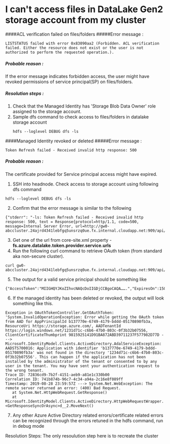 # I can't access files in DataLake Gen2 storage account from my cluster

####ACL verification failed on files/folders
#####Error message :
~~~
LISTSTATUS failed with error 0x83090aa2 (Forbidden. ACL verification failed. Either the resource does not exist or the user is not authorized to perform the requested operation.).
~~~
##### Probable reason :
If the error message indicates forbidden access, the user might have revoked permissions of service principal(SP) on files/folders.

##### Resolution steps :
1. Check that the Managed Identity has 'Storage Blob Data Owner' role assigned to the storage account.
2. Sample dfs command to check access to files/folders in datalake storage account
	~~~
	hdfs --loglevel DEBUG dfs -ls
	~~~
####Managed Identity revoked or deleted
#####Error message :
~~~
Token Refresh failed - Received invalid http response: 500
~~~
##### Probable reason :
The certificate provided for Service principal access might have expired.
1. SSH into headnode. Check access to storage account using following dfs command
~~~
hdfs --loglevel DEBUG dfs -ls
~~~
2. Confirm that the error message is similar to the following
~~~
{"stderr": "-ls: Token Refresh failed - Received invalid http response: 500, text = Response{protocol=http/1.1, code=500, message=Internal Server Error, url=http://gw0-abccluster.24ajrd4341lebfgq5unsrzq0ue.fx.internal.cloudapp.net:909/api/oauthtoken}}...
~~~
3. Get one of the url from core-site.xml property - **fs.azure.datalake.token.provider.service.urls**
4. Run the following curl command to retrieve OAuth token (from standard aka non-secure cluster).
~~~
curl gw0-abccluster.24ajrd4341lebfgq5unsrzq0ue.fx.internal.cloudapp.net:909/api/oauthtoken
~~~
5. The output for a valid service principal should be something like
~~~
{"AccessToken":"MIIGHQYJKoZIhvcNAQcDoIIGDjCCBgoCAQA…….","ExpiresOn":1500447750098}
~~~
6. If the managed identity has been deleted or revoked, the output will look something like this.
~~~
Exception in OAuthTokenController.GetOAuthToken: 'System.InvalidOperationException: Error while getting the OAuth token from AAD for AppPrincipalId b137770e-6749-4179-bddd-05170890fb3a, ResourceUri https://storage.azure.com/, AADTenantId https://login.windows.net/1231d71c-c6b6-47b0-803c-0f3b32b07556, ClientCertificateThumbprint 9815925141D91BA872ABD39711237F577982D77D ---> Microsoft.IdentityModel.Clients.ActiveDirectory.AdalServiceException: AADSTS700016: Application with identifier 'b137770e-6749-4179-bddd-05170890fb3a' was not found in the directory '1234d71c-c6b6-47b0-803c-0f3b32b07556'. This can happen if the application has not been installed by the administrator of the tenant or consented to by any user in the tenant. You may have sent your authentication request to the wrong tenant.
Trace ID: 72836cd9-7b2f-4151-aeb9-a81e1c330b00
Correlation ID: 741b874b-96c7-4c34-a94a-2c16e8f089ff
Timestamp: 2019-08-28 23:59:57Z ---> System.Net.WebException: The remote server returned an error: (400) Bad Request.
   at System.Net.HttpWebRequest.GetResponse()
   at Microsoft.IdentityModel.Clients.ActiveDirectory.HttpWebRequestWrapper.<GetResponseSyncOrAsync>d__2.MoveNext()
~~~

7. Any other Azure Active Directory related errors/certificate related errors can be recognized through the errors retuned in the hdfs command, run in debug mode

Resolution Steps:
The only resoulution step here is to recreate the cluster
